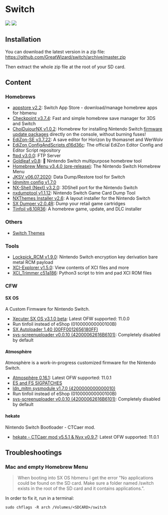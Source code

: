 # Switch

![](https://img.shields.io/badge/switch-sx--os-red.svg)
![](https://img.shields.io/badge/switch-sdfiles-orange.svg)

## Installation

You can download the latest version in a zip file: https://github.com/GreatWizard/switch/archive/master.zip

Then extract the whole zip file at the root of your SD card.

## Content

### Homebrews

- [appstore v2.2](https://github.com/vgmoose/appstorenx): Switch App Store - download/manage homebrew apps for hbmenu
- [Checkpoint v3.7.4](https://github.com/BernardoGiordano/Checkpoint): Fast and simple homebrew save manager for 3DS and Switch
- [ChoiDujourNX v1.0.2](https://switchtools.sshnuke.net/): Homebrew for installing Nintendo Switch [firmware update packages](https://darthsternie.net/switch-firmwares/) directly on the console, without burning fuses!
- [EdiZon-SE v3.7.22](https://github.com/tomvita/EdiZon-SE): A save editor for Horizon by thomasnet and WerWolv
- [EdiZon ConfigAndScripts d16d36c](https://github.com/WerWolv98/EdiZon_ConfigsAndScripts): The official EdiZon Editor Config and Editor Script repository
- [ftpd v3.0.0](https://github.com/mtheall/ftpd): FTP Server
- [Goldleaf v0.8](https://github.com/XorTroll/Goldleaf): 🍂 Nintendo Switch multipurpose homebrew tool
- [Homebrew Menu v3.4.0 (pre-release)](https://github.com/switchbrew/nx-hbmenu): The Nintendo Switch Homebrew Menu
- [JKSV v06.07.2020](https://github.com/J-D-K/JKSV): Data Dump/Restore tool for Switch
- [ldnmitm config v1.7.0](https://github.com/spacemeowx2/ldn_mitm)
- [NX-Shell (Next) v3.2.0](https://github.com/joel16/NX-Shell): 3DShell port for the Nintendo Switch
- [nxdumptool v1.1.12](https://github.com/DarkMatterCore/gcdumptool): Nintendo Switch Game Card Dump Tool
- [NXThemes Installer v2.6](https://github.com/exelix11/SwitchThemeInjector): A layout installer for the Nintendo Switch
- [SX Dumper v2.0.4R](https://sx.xecuter.com): Dump your retail game cartridges
- [Tinfoil v8.10R36](http://tinfoil.io): A homebrew game, update, and DLC installer

### Others

- [Switch Themes](https://suchmememanyskill.github.io/Themes/Switch_Themes/)

### Tools

- [Lockpick_RCM v1.9.0](https://github.com/shchmue/Lockpick_RCM): Nintendo Switch encryption key derivation bare metal RCM payload
- [XCI-Explorer v1.5.0](https://github.com/StudentBlake/XCI-Explorer): View contents of XCI files and more
- [XCI_Trimmer c51a186](https://github.com/AnalogMan151/XCI_Trimmer): Python3 script to trim and pad XCI ROM files

### CFW

#### SX OS

A Custom Firmware for Nintendo Switch.

- [Xecuter SX OS v3.1.0 beta](https://sx.xecuter.com/): Latest OFW supported: 11.0.0
- Run tinfoil instead of eShop (010000000000100B)
- [SX Autoloader 1.40 (00FF0012656180FF)](https://team-xecuter.com/community/resources/sx-autoloader.25/updates)
- [sys-screenuploader v0.0.10 (42000062616B6101)](https://screenuploader.bakatrouble.me): Completely disabled by default

#### Atmosphère

Atmosphère is a work-in-progress customized firmware for the Nintendo Switch.

- [Atmosphère 0.16.1](https://github.com/Atmosphere-NX/Atmosphere): Latest OFW supported: 11.0.1
- [ES and FS SIGPATCHES](https://gbatemp.net/threads/sigpatches-for-atmosphere-hekate-fss0-fusee-secondary-only.571543/)
- [ldn_mitm sysmodule v1.7.0 (4200000000000010)](https://github.com/spacemeowx2/ldn_mitm)
- Run tinfoil instead of eShop (010000000000100B)
- [sys-screenuploader v0.0.10 (42000062616B6101)](https://screenuploader.bakatrouble.me): Completely disabled by default

#### hekate

Nintendo Switch Bootloader - CTCaer mod.

- [hekate - CTCaer mod v5.5.1 & Nyx v0.9.7](https://github.com/CTCaer/hekate): Latest OFW supported: 11.0.1

## Troubleshootings

### Mac and empty Homebrew Menu

> When booting into SX OS hbmenu I get the error "No applications could be found on the SD card. Make sure a folder named /switch exists in the root of the SD card and it contains applications.".

In order to fix it, run in a terminal:

```
sudo chflags -R arch /Volumes/<SDCARD>/switch
```
